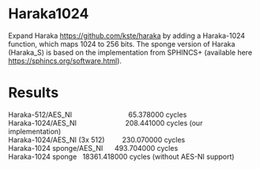 # Haraka1024

Expand Haraka https://github.com/kste/haraka by adding a Haraka-1024 function, which maps 1024 to 256 bits. The sponge version of Haraka (Haraka_S) is based on the implementation from SPHINCS+ (available here https://sphincs.org/software.html).

# Results

Haraka-512/AES_NI&nbsp;&nbsp;&nbsp;&nbsp;&nbsp;&nbsp;&nbsp;&nbsp;&nbsp;&nbsp;&nbsp;&nbsp;&nbsp;&nbsp;&nbsp;&nbsp;&nbsp;&nbsp;&nbsp;&nbsp;&nbsp;&nbsp;&nbsp;&nbsp;&nbsp;&nbsp;&nbsp;&nbsp;&nbsp;65.378000 cycles<br>
Haraka-1024/AES_NI&nbsp;&nbsp;&nbsp;&nbsp;&nbsp;&nbsp;&nbsp;&nbsp;&nbsp;&nbsp;&nbsp;&nbsp;&nbsp;&nbsp;&nbsp;&nbsp;&nbsp;&nbsp;&nbsp;&nbsp;&nbsp;&nbsp;&nbsp;&nbsp;&nbsp;208.441000 cycles (our implementation)<br>
Haraka-1024/AES_NI (3x 512)&nbsp;&nbsp;&nbsp;&nbsp;&nbsp;&nbsp;&nbsp;&nbsp;&nbsp;230.070000 cycles<br>
Haraka-1024 sponge/AES_NI&nbsp;&nbsp;&nbsp;&nbsp;&nbsp;&nbsp;493.704000 cycles<br> 
Haraka-1024 sponge&nbsp;&nbsp;&nbsp;18361.418000 cycles (without AES-NI support)<br>
